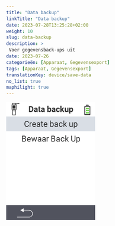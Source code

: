 ```yaml
---
title: "Data backup"
linkTitle: "Data backup"
date: 2023-07-28T13:25:28+02:00
weight: 10
slug: data-backup
description: >
 Voer gegevensback-ups uit
date: 2023-07-26
categorieën: [Apparaat, Gegevensexport]
tags: [Apparaat, Gegevensexport]
translationKey: device/save-data
no_list: true
maphilight: true
---
```

<img src="backup.png" alt="VitalControl Gegevensbeheer" title="Gegevensbeheer" usemap="#workmap" class="maphilight" />

<map name="workmap">
  <area shape="rect" coords="2,40,238,80" alt="Maak back-up" title="De instructies voor het maken van een back-up zijn hier te vinden&#10;Muisklik: open documentatie" href="/nl/docs/backup/backup/">

  <area shape="rect" coords="2,80,238,120" alt="Bewaar Back Up" title="De instructies voor het herstellen van een back-up zijn hier te vinden&#10;Muisklik: open documentatie" href="/nl/docs/backup/restore/">

  <area shape="rect" coords="2,282,120,319" alt="Terug" title="Ga een niveau terug&#10;Muisklik: open documentatie" href="/nl/docs/device/data-management/">
</map>
